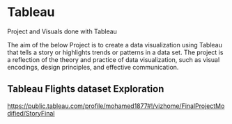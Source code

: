 # Tableau
Project and Visuals done with Tableau

The aim of the below Project is to create a data visualization using Tableau that tells a story or highlights trends or patterns in a data set. The project is a reflection of the theory and practice of data visualization, such as visual encodings, design principles, and effective communication.

## Tableau Flights dataset Exploration  ##
https://public.tableau.com/profile/mohamed1877#!/vizhome/FinalProjectModified/StoryFinal
